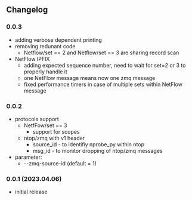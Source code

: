 ## Changelog
### 0.0.3
* adding verbose dependent printing
* removing redunant code
  * Netflow/set == 2 and Netflow/set == 3 are sharing record scan
* NetFlow IPFIX
  * adding expected sequence number, need to wait for set=2 or 3 to properly handle it
  * one NetFlow message means now one zmq message
  * fixed performance timers in case of multiple sets within NetFlow message
### 0.0.2
* protocols support
  * NetfFow/set == 3 
	  * support for scopes
  * ntop/zmq with v1 header
	  * source_id - to identifiy nprobe_py within ntop
	  * msg_id - to monitor dropping of ntop/zmq messages
* parameter:
  * --zmq-source-id (default = 1)
### 0.0.1 (2023.04.06)
* initial release
